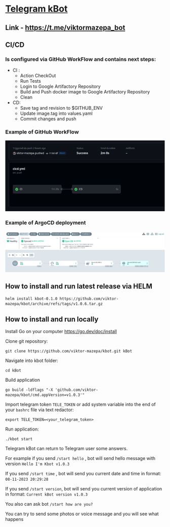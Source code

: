 # <a href="https://t.me/viktormazepa_bot">Telegram kBot</a>
## Link - <a href="https://t.me/viktormazepa_bot">https://t.me/viktormazepa_bot</a>
## CI/CD
### Is configured via GitHub WorkFlow and contains next steps:

* CI :
  + Action CheckOut
  + Run Tests
  + Login to Google Artifactory Repository 
  + Build and Push docker image to Google Artifactory Repository
  + Clean
* CD:
  + Save tag and revision to $GITHUB_ENV
  + Update image.tag into values.yaml 
  + Commit changes and push

### Example of GitHub WorkFlow
![img.png](img/img.png)

### Example of ArgoCD deployment 
![img_1.png](img/img_1.png)

## How to install and run latest release via HELM
```
helm install kbot-0.1.0 https://github.com/viktor-mazepa/kbot/archive/refs/tags/v1.0.6.tar.gz 
```

## How to install and run locally
Install Go on your computer https://go.dev/doc/install 

Clone git repository:
```
git clone https://github.com/viktor-mazepa/kbot.git kBot
```
Navigate into kbot folder:
```
cd kBot
```
Build application
```
go build -ldflags "-X 'github.com/viktor-mazepa/kbot/cmd.appVersion=v1.0.3'"
```
Import telegram token ```TELE_TOKEN``` or add system variable into the end of your ```bashrc``` file via text redactor:
```
export TELE_TOKEN=<your_telegram_token>
```
Run application:
```
./kbot start
```

Telegram kBot can return to Telegram user some answers.

For example if you send ```/start hello``` , bot will send hello message with version ```Hello I'm Kbot v1.0.3```

If you send ```/start time``` , bot will send you current date and time in format: ```08-11-2023 20:29:28```

If you send ```/start version```, bot will send you current version of application in format: ```Current kBot version v1.0.3```

You also can ask bot ```/start how are you?```

You can try to send some photos or voice message and you will see what happens

